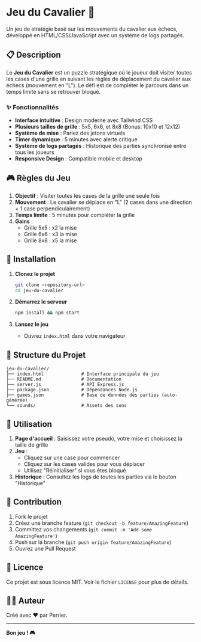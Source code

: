 # Jeu du Cavalier 🐴

Un jeu de stratégie basé sur les mouvements du cavalier aux échecs, développé en HTML/CSS/JavaScript avec un système de logs partagés.

## 📋 Description

Le **Jeu du Cavalier** est un puzzle stratégique où le joueur doit visiter toutes les cases d'une grille en suivant les règles de déplacement du cavalier aux échecs (mouvement en "L"). Le défi est de compléter le parcours dans un temps limité sans se retrouver bloqué.

### ✨ Fonctionnalités

- **Interface intuitive** : Design moderne avec Tailwind CSS
- **Plusieurs tailles de grille** : 5x5, 6x6, et 8x8 (Bonus: 10x10 et 12x12)
- **Système de mise** : Pariez des jetons virtuels
- **Timer dynamique** : 5 minutes avec alerte critique
- **Système de logs partagés** : Historique des parties synchronisé entre tous les joueurs
- **Responsive Design** : Compatible mobile et desktop

## 🎮 Règles du Jeu

1. **Objectif** : Visiter toutes les cases de la grille une seule fois
2. **Mouvement** : Le cavalier se déplace en "L" (2 cases dans une direction + 1 case perpendiculairement)
3. **Temps limite** : 5 minutes pour compléter la grille
4. **Gains** :
   - Grille 5x5 : x2 la mise
   - Grille 6x6 : x3 la mise  
   - Grille 8x8 : x5 la mise

## 🚀 Installation

1. **Clonez le projet**
   ```bash
   git clone <repository-url>
   cd jeu-du-cavalier
   ```

2. **Démarrez le serveur**
   ```bash
   npm install && npm start
   ```

3. **Lancez le jeu**
   - Ouvrez `index.html` dans votre navigateur


## 📁 Structure du Projet

```
jeu-du-cavalier/
├── index.html              # Interface principale du jeu
├── README.md               # Documentation
├── server.js               # API Express.js
├── package.json            # Dépendances Node.js
├── games.json              # Base de données des parties (auto-générée)
└── sounds/                 # Assets des sons
```

## 🎯 Utilisation

1. **Page d'accueil** : Saisissez votre pseudo, votre mise et choisissez la taille de grille
2. **Jeu** : 
   - Cliquez sur une case pour commencer
   - Cliquez sur les cases valides pour vous déplacer
   - Utilisez "Réinitialiser" si vous êtes bloqué
3. **Historique** : Consultez les logs de toutes les parties via le bouton "Historique"

## 👥 Contribution

1. Fork le projet
2. Créez une branche feature (`git checkout -b feature/AmazingFeature`)
3. Committez vos changements (`git commit -m 'Add some AmazingFeature'`)
4. Push sur la branche (`git push origin feature/AmazingFeature`)
5. Ouvrez une Pull Request

## 📝 Licence

Ce projet est sous licence MIT. Voir le fichier `LICENSE` pour plus de détails.

## 👨‍💻 Auteur

Créé avec ❤️ par Perrier.

---

**Bon jeu ! 🎮**